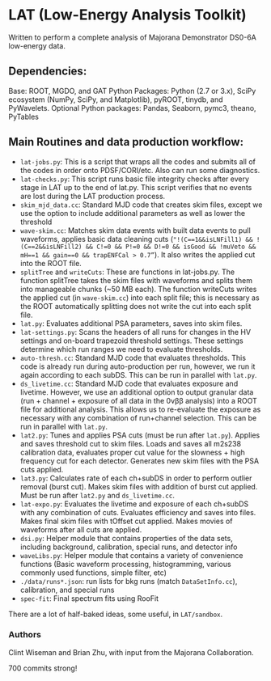 # LAT (Low-Energy Analysis Toolkit)

Written to perform a complete analysis of Majorana Demonstrator DS0-6A low-energy data.

## Dependencies: 
Base: ROOT, MGDO, and GAT
Python Packages: Python (2.7 or 3.x), SciPy ecosystem (NumPy, SciPy, and Matplotlib), pyROOT, tinydb, and PyWavelets.
Optional Python packages: Pandas, Seaborn, pymc3, theano, PyTables

## Main Routines and data production workflow:
- `lat-jobs.py`: This is a script that wraps all the codes and submits all of the codes in order onto PDSF/CORI/etc. Also can run some diagnostics.
- `lat-checks.py`: This script runs basic file integrity checks after every stage in LAT up to the end of lat.py. This script verifies that no events are lost during the LAT production process.
- `skim_mjd_data.cc`: Standard MJD code that creates skim files, except we use the option to include additional parameters as well as lower the threshold
- `wave-skim.cc`: Matches skim data events with built data events to pull waveforms, applies basic data cleaning cuts (`"!(C==1&&isLNFill1) && !(C==2&&isLNFill2) && C!=0 && P!=0 && D!=0 && isGood && !muVeto && mH==1 && gain==0 && trapENFCal > 0.7”`). It also writes the applied cut into the ROOT file.
- `splitTree` and `writeCuts`: These are functions in lat-jobs.py. The function splitTree takes the skim files with waveforms and splits them into manageable chunks (~50 MB each). The function writeCuts writes the applied cut (in `wave-skim.cc`) into each split file; this is necessary as the ROOT automatically splitting does not write the cut into each split file. 
- `lat.py`: Evaluates additional PSA parameters, saves into skim files. 
- `lat-settings.py`: Scans the headers of all runs for changes in the HV settings and on-board trapezoid threshold settings. These settings determine which run ranges we need to evaluate thresholds.
- `auto-thresh.cc`: Standard MJD code that evaluates thresholds. This code is already run during auto-production per run, however, we run it again according to each subDS. This can be run in parallel with `lat.py`.
- `ds_livetime.cc`: Standard MJD code that evaluates exposure and livetime. However, we use an additional option to output granular data (run + channel + exposure of all data in the 0νββ analysis) into a ROOT file for additional analysis. This allows us to re-evaluate the exposure as necessary with any combination of run+channel selection. This can be run in parallel with `lat.py`.
- `lat2.py`: Tunes and applies PSA cuts (must be run after `lat.py`). Applies and saves threshold cut to skim files. Loads and saves all m2s238 calibration data, evaluates proper cut value for the slowness + high frequency cut for each detector. Generates new skim files with the PSA cuts applied.
- `lat3.py`: Calculates rate of each ch+subDS in order to perform outlier removal (burst cut). Makes skim files with addition of burst cut applied. Must be run after `lat2.py` and `ds_livetime.cc`.
- `lat-expo.py`: Evaluates the livetime and exposure of each ch+subDS with any combination of cuts. Evaluates efficiency and saves into files. Makes final skim files with tOffset cut applied. Makes movies of waveforms after all cuts are applied.
- `dsi.py`: Helper module that contains properties of the data sets, including background, calibration, special runs, and detector info
- `waveLibs.py`: Helper module that contains a variety of convenience functions (Basic waveform processing, histogramming, various commonly used functions, simple filter, etc)
- `./data/runs*.json`: run lists for bkg runs (match `DataSetInfo.cc`), calibration, and special runs
- `spec-fit`: Final spectrum fits using RooFit

There are a lot of half-baked ideas, some useful, in `LAT/sandbox`.

### Authors
Clint Wiseman and Brian Zhu, with input from the Majorana Collaboration.

700 commits strong!
